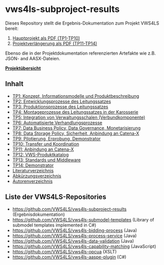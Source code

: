 # vws4ls-subproject-results
Dieses Repository stellt die Ergebnis-Dokumentation zum Projekt VWS4LS bereit:

1. [Hauptprojekt als PDF (TP1-TP10)](https://VWS4LS.github.io/VWS4LS_Abschlussbericht_Gesamtprojekt.pdf)
2. [Projektverlängerung als PDF (TP11-TP14)](https://vws4ls.github.io/VWS4LS_Abschlussbericht_Projektverlaengerung.pdf)
   
Ebenso die in der Projektdokumentation referenzierten Artefakte wie z.B. JSON- and AASX-Dateien.

**[Projektübersicht](https://vws4ls.github.io/)**

## Inhalt
* [TP1: Konzept, Informationsmodelle und Produktbeschreibung](TP01)
* [TP2: Entwicklungsprozesse des Leitungssatzes](TP02)
* [TP3: Produktionsprozesse des Leitungssatzes](TP03)
* [TP4: Montageprozesse des Leitungssatzes in der Karosserie](TP04)
* [TP5: Integration von Verwaltungsschalen (Verbundkomponente)](TP05)
* [TP6: Automatisierte Verhandlungsprozesse](TP06)
* [TP7: Data Business Policy, Data Governance, Monetarisierung](TP07)
* [TP8: Data Storage Policy, Sicherheit, Anbindung an Catena-X](TP08)
* [TP9: Pilotierung, Erprobung, Demonstrator](TP09)
* [TP10: Transfer und Koordination](TP10)
* [TP11: Anbindung an Catena-X](TP11)
* [TP12: VWS-Produktkatalog](TP12)
* [TP13: Standards und Middleware](TP13)
* [TP14: Demonstrator](TP14)
* [Literaturverzeichnis](/General/Literaturverzeichnis.md)
* [Abkürzungsverzeichnis](/General/Abkuerzungsverzeichnis.md)
* [Autorenverzeichnis](/General/Autoren.md)

## Liste der VWS4LS-Repositories
* <https://github.com/VWS4LS/vws4ls-subproject-results> (Ergebnisdokumentation)
* <https://github.com/VWS4LS/vws4ls-submodel-templates> (Library of submodel templates implemented in C#)
* <https://github.com/VWS4LS/vws4ls-bidding-process> (Java)
* <https://github.com/VWS4LS/vws4ls-process-service> (Java)
* <https://github.com/VWS4LS/vws4ls-data-validation> (Java)
* <https://github.com/VWS4LS/vws4ls-capability-matching> (JavaScript)
* <https://github.com/VWS4LS/vws4ls-opcua> (XSLT)
* <https://github.com/VWS4LS/vws4ls-aaspe-plugin> (C#)
